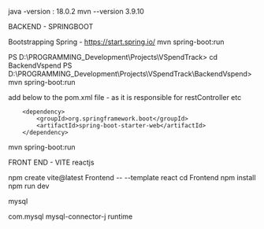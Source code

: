 java -version : 18.0.2
mvn --version 3.9.10


BACKEND - SPRINGBOOT

Bootstrapping Spring - https://start.spring.io/
mvn spring-boot:run

PS D:\PROGRAMMING\_Development\Projects\VSpendTrack> cd BackendVspend
PS D:\PROGRAMMING\_Development\Projects\VSpendTrack\BackendVspend> mvn spring-boot:run  

add below to the pom.xml file - as it is responsible for restController etc

		<dependency>
			<groupId>org.springframework.boot</groupId>
			<artifactId>spring-boot-starter-web</artifactId>
		</dependency>
		
mvn spring-boot:run




FRONT END -  VITE reactjs

npm create vite@latest Frontend -- --template react 
cd Frontend
npm install
npm run dev


mysql

<dependency>
    <groupId>com.mysql</groupId>
    <artifactId>mysql-connector-j</artifactId>
    <scope>runtime</scope>
</dependency>